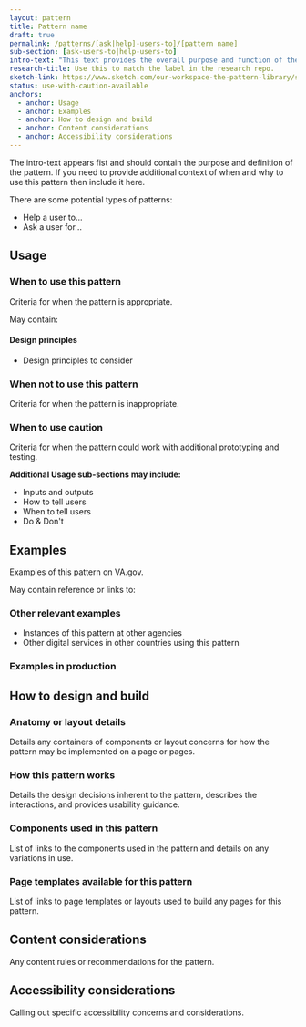 ```yaml
---
layout: pattern
title: Pattern name
draft: true
permalink: /patterns/[ask|help]-users-to]/[pattern name]
sub-section: [ask-users-to|help-users-to]
intro-text: "This text provides the overall purpose and function of the pattern."
research-title: Use this to match the label in the research repo. 
sketch-link: https://www.sketch.com/our-workspace-the-pattern-library/specific-page-for-this-pattern
status: use-with-caution-available
anchors:
  - anchor: Usage
  - anchor: Examples
  - anchor: How to design and build
  - anchor: Content considerations
  - anchor: Accessibility considerations
---
```


The intro-text appears fist and should contain the purpose and definition of the pattern. If you need to provide additional context of when and why to use this pattern then include it here.

There are some potential types of patterns:
- Help a user to...
- Ask a user for...

## Usage

### When to use this pattern

Criteria for when the pattern is appropriate.

May contain:
#### Design principles
- Design principles to consider

### When not to use this pattern

Criteria for when the pattern is inappropriate.

### When to use caution

Criteria for when the pattern could work with additional prototyping and testing.


**Additional Usage sub-sections may include:**
- Inputs and outputs
- How to tell users
- When to tell users
- Do & Don't

## Examples

Examples of this pattern on VA.gov.

May contain reference or links to:
### Other relevant examples
- Instances of this pattern at other agencies
- Other digital services in other countries using this pattern

### Examples in production

## How to design and build 

### Anatomy or layout details

Details any containers of components or layout concerns for how the pattern may be implemented on a page or pages.

### How this pattern works

Details the design decisions inherent to the pattern, describes the interactions, and provides usability guidance.

### Components used in this pattern

List of links to the components used in the pattern and details on any variations in use.

### Page templates available for this pattern

List of links to page templates or layouts used to build any pages for this pattern.

## Content considerations

Any content rules or recommendations for the pattern.

## Accessibility considerations

Calling out specific accessibility concerns and considerations.